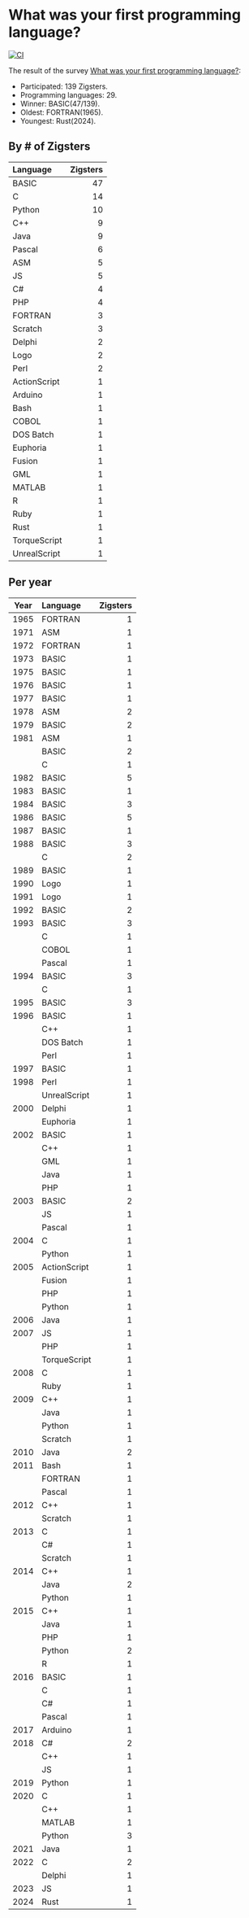 # What was your first programming language?

[![CI](https://github.com/g41797/zigstersfpl/actions/workflows/ci.yml/badge.svg)](https://github.com/g41797/zigstersfpl/actions/workflows/ci.yml)

The result of the survey [What was your first programming language?](https://www.reddit.com/r/Zig/comments/1fazdl9/what_was_your_first_programming_language/?utm_source=share&utm_medium=web3x&utm_name=web3xcss&utm_term=1&utm_content=share_button):
- Participated: 139 Zigsters.
- Programming languages: 29.
- Winner: BASIC(47/139).
- Oldest: FORTRAN(1965).
- Youngest: Rust(2024).

## By # of Zigsters
| Language | Zigsters |
|:---------|---------:|
|BASIC|47|
|C|14|
|Python|10|
|C++|9|
|Java|9|
|Pascal|6|
|ASM|5|
|JS|5|
|C#|4|
|PHP|4|
|FORTRAN|3|
|Scratch|3|
|Delphi|2|
|Logo|2|
|Perl|2|
|ActionScript|1|
|Arduino|1|
|Bash|1|
|COBOL|1|
|DOS Batch|1|
|Euphoria|1|
|Fusion|1|
|GML|1|
|MATLAB|1|
|R|1|
|Ruby|1|
|Rust|1|
|TorqueScript|1|
|UnrealScript|1|


## Per year

| Year  | Language | Zigsters |
|:-----:|:---------|---------:|
|1965|FORTRAN|1|
|1971|ASM|1|
|1972|FORTRAN|1|
|1973|BASIC|1|
|1975|BASIC|1|
|1976|BASIC|1|
|1977|BASIC|1|
|1978|ASM|2|
|1979|BASIC|2|
|1981|ASM|1|
| |BASIC|2|
| |C|1|
|1982|BASIC|5|
|1983|BASIC|1|
|1984|BASIC|3|
|1986|BASIC|5|
|1987|BASIC|1|
|1988|BASIC|3|
| |C|2|
|1989|BASIC|1|
|1990|Logo|1|
|1991|Logo|1|
|1992|BASIC|2|
|1993|BASIC|3|
| |C|1|
| |COBOL|1|
| |Pascal|1|
|1994|BASIC|3|
| |C|1|
|1995|BASIC|3|
|1996|BASIC|1|
| |C++|1|
| |DOS Batch|1|
| |Perl|1|
|1997|BASIC|1|
|1998|Perl|1|
| |UnrealScript|1|
|2000|Delphi|1|
| |Euphoria|1|
|2002|BASIC|1|
| |C++|1|
| |GML|1|
| |Java|1|
| |PHP|1|
|2003|BASIC|2|
| |JS|1|
| |Pascal|1|
|2004|C|1|
| |Python|1|
|2005|ActionScript|1|
| |Fusion|1|
| |PHP|1|
| |Python|1|
|2006|Java|1|
|2007|JS|1|
| |PHP|1|
| |TorqueScript|1|
|2008|C|1|
| |Ruby|1|
|2009|C++|1|
| |Java|1|
| |Python|1|
| |Scratch|1|
|2010|Java|2|
|2011|Bash|1|
| |FORTRAN|1|
| |Pascal|1|
|2012|C++|1|
| |Scratch|1|
|2013|C|1|
| |C#|1|
| |Scratch|1|
|2014|C++|1|
| |Java|2|
| |Python|1|
|2015|C++|1|
| |Java|1|
| |PHP|1|
| |Python|2|
| |R|1|
|2016|BASIC|1|
| |C|1|
| |C#|1|
| |Pascal|1|
|2017|Arduino|1|
|2018|C#|2|
| |C++|1|
| |JS|1|
|2019|Python|1|
|2020|C|1|
| |C++|1|
| |MATLAB|1|
| |Python|3|
|2021|Java|1|
|2022|C|2|
| |Delphi|1|
|2023|JS|1|
|2024|Rust|1|

